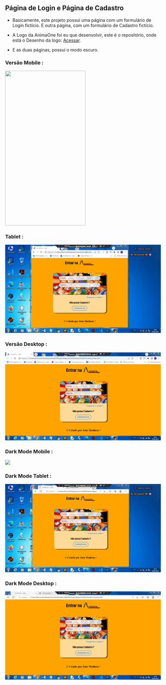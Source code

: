 ## Página de Login e Página de Cadastro

* Basicamente, este projeto possui uma página com um formulário de Login fictício. E outra página, com um formulário de Cadastro fictício.

* A Logo da AnimaOne foi eu que desenvolvir, este é o repositório, onde está o Desenho da logo: <a href="https://github.com/joao3872/Desenhos_HTML5_CSS3/" target="_blank">Acessar</a>.

* E as duas páginas, possui o modo escuro.

### Versão Mobile :

<img src="imagens/mobile.gif" height="500px" width="260px" />

### Tablet :

<img src="imagens/tablet.gif" />

### Versão Desktop :

<img src="imagens/desktop.gif" />

### Dark Mode Mobile :

<img src="imagens/mobile_dark.gif" />

### Dark Mode Tablet :

<img src="imagens/tablet_dark.gif" />

### Dark Mode Desktop :

<img src="imagens/desktop_dark.gif" />
